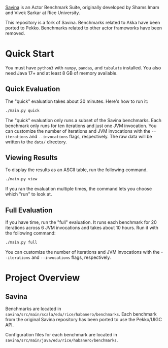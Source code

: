 [Savina](https://github.com/shamsimam/savina) is an Actor Benchmark Suite, 
originally developed by Shams Imam and Vivek Sarkar at Rice University.

This repository is a fork of Savina. Benchmarks related to Akka have been 
ported to Pekko. Benchmarks related to other actor frameworks have been removed.

# Quick Start

You must have `python3` with `numpy`, `pandas`, and `tabulate` installed.
You also need Java 17+ and at least 8 GB of memory available.

## Quick Evaluation

The "quick" evaluation takes about 30 minutes. Here's how to run it:

```bash
./main.py quick
```

The "quick" evaluation only runs a subset of the Savina benchmarks. Each 
benchmark only runs for ten iterations and just one JVM invocation. You 
can customize the number of iterations and JVM invocations with the 
`--iterations` and `--invocations` flags, respectively. The raw data will be 
written to the `data/` directory.

## Viewing Results

To display the results as an ASCII table, run the following command.

```bash
./main.py view
```

If you ran the evaluation multiple times, the command lets you choose which 
"run" to look at. 

## Full Evaluation

If you have time, run the "full" evaluation. It runs each benchmark for 20 
iterations across 6 JVM invocations and takes about 10 hours. 
Run it with the following command:

```bash
./main.py full
```

You can customize the number of iterations and JVM invocations with the
`--iterations` and `--invocations` flags, respectively.

# Project Overview

## Savina

Benchmarks are located in `savina/src/main/scala/edu/rice/habanero/benchmarks`. Each
benchmark from the original Savina repository has been ported to use the 
Pekko/UIGC API.

Configuration files for each benchmark are located in 
`savina/src/main/java/edu/rice/habanero/benchmarks`.